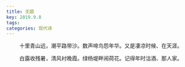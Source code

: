 ```yaml
---
title: 无题
key: 2019.9.8
tags: 
categories: 现代诗
---
```


<p align="center">十里青山远，潮平路带沙。数声啼鸟怨年华。又是凄凉时候、在天涯。
</p>
<p align="center">白露收残暑，清风衬晚霞。绿杨堤畔闹荷花。记得年时沽酒、那人家。
</p>
